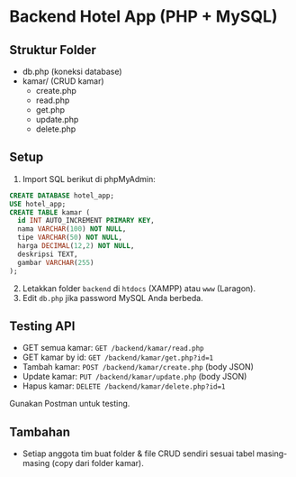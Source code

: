# Backend Hotel App (PHP + MySQL)

## Struktur Folder
- db.php (koneksi database)
- kamar/ (CRUD kamar)
  - create.php
  - read.php
  - get.php
  - update.php
  - delete.php

## Setup
1. Import SQL berikut di phpMyAdmin:

```sql
CREATE DATABASE hotel_app;
USE hotel_app;
CREATE TABLE kamar (
  id INT AUTO_INCREMENT PRIMARY KEY,
  nama VARCHAR(100) NOT NULL,
  tipe VARCHAR(50) NOT NULL,
  harga DECIMAL(12,2) NOT NULL,
  deskripsi TEXT,
  gambar VARCHAR(255)
);
```

2. Letakkan folder `backend` di `htdocs` (XAMPP) atau `www` (Laragon).
3. Edit `db.php` jika password MySQL Anda berbeda.

## Testing API
- GET semua kamar: `GET /backend/kamar/read.php`
- GET kamar by id: `GET /backend/kamar/get.php?id=1`
- Tambah kamar: `POST /backend/kamar/create.php` (body JSON)
- Update kamar: `PUT /backend/kamar/update.php` (body JSON)
- Hapus kamar: `DELETE /backend/kamar/delete.php?id=1`

Gunakan Postman untuk testing.

## Tambahan
- Setiap anggota tim buat folder & file CRUD sendiri sesuai tabel masing-masing (copy dari folder kamar). 
